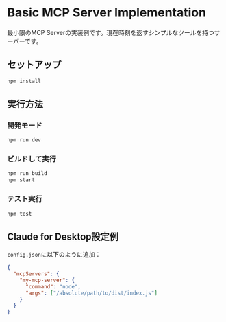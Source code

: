 # Basic MCP Server Implementation

最小限のMCP Serverの実装例です。現在時刻を返すシンプルなツールを持つサーバーです。

## セットアップ

```bash
npm install
```

## 実行方法

### 開発モード
```bash
npm run dev
```

### ビルドして実行
```bash
npm run build
npm start
```

### テスト実行
```bash
npm test
```

## Claude for Desktop設定例

`config.json`に以下のように追加：

```json
{
  "mcpServers": {
    "my-mcp-server": {
      "command": "node",
      "args": ["/absolute/path/to/dist/index.js"]
    }
  }
}
```